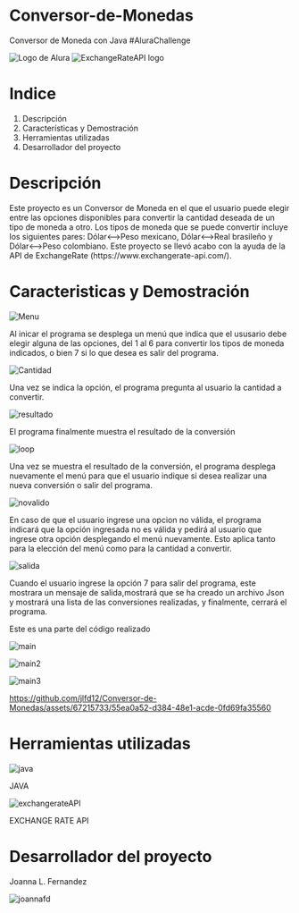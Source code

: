 # Conversor-de-Monedas
Conversor de Moneda con Java #AluraChallenge

![Logo de Alura](https://github.com/jlfd12/Conversor-de-Monedas/assets/67215733/9781ec64-0aac-4605-a1ea-947a25c926fc)
![ExchangeRateAPI logo](https://github.com/jlfd12/Conversor-de-Monedas/assets/67215733/0e6c29d0-ebb6-432d-b4d9-5c04d89b3282)

<h1 font-weight="bold">Indice</h1>
<ol>
  <li>Descripción</li>
  <li>Características y Demostración</li>
  <li>Herramientas utilizadas</li>
  <li>Desarrollador del proyecto</li>
</ol>

<h1 font-weight="bold">Descripción</h1>
Este proyecto es un Conversor de Moneda en el que el usuario puede elegir entre las opciones disponibles para convertir la cantidad deseada de un tipo de moneda a otro. Los tipos de moneda que se puede convertir incluye los siguientes pares: Dólar<-->Peso mexicano, Dólar<-->Real brasileño y Dólar<-->Peso colombiano. Este proyecto se llevó acabo con la ayuda de la API de ExchangeRate (https://www.exchangerate-api.com/).

<h1>Caracteristicas y Demostración</h1>

![Menu](https://github.com/jlfd12/Conversor-de-Monedas/assets/67215733/f1fd10b4-f574-4d6e-b32e-a536b28641be)

<p>Al inicar el programa se desplega un menú que indica que el ususario debe elegir alguna de las opciones, del 1 al 6 para convertir los tipos de moneda indicados, o bien 7 si lo que desea es salir del programa.</p>

![Cantidad](https://github.com/jlfd12/Conversor-de-Monedas/assets/67215733/9d43858d-8a50-4118-a82e-846cefd84d0e)

<p>Una vez se indica la opción, el programa pregunta al usuario la cantidad a convertir.</p>

![resultado](https://github.com/jlfd12/Conversor-de-Monedas/assets/67215733/1d54bc19-6322-4b18-b6eb-e77f9a0bb8bc)

<p>El programa finalmente muestra el resultado de la conversión</p>

![loop](https://github.com/jlfd12/Conversor-de-Monedas/assets/67215733/d916f892-f405-4f85-afeb-f77b95d387c1)

<p>Una vez se muestra el resultado de la conversión, el programa desplega nuevamente el menú para que el usuario indique si desea realizar una nueva conversión o salir del programa.</p>

![novalido](https://github.com/jlfd12/Conversor-de-Monedas/assets/67215733/65aae9b6-c23c-482f-8c2e-807ae339bd1c)

<p>En caso de que el usuario ingrese una opcion no válida, el programa indicará que la opción ingresada no es válida y pedirá al usuario que ingrese otra opción desplegando el menú nuevamente. Esto aplica tanto para la elección del menú como para la cantidad a convertir.</p>

![salida](https://github.com/jlfd12/Conversor-de-Monedas/assets/67215733/5f461beb-bb8a-4026-be03-84659cbf35cd)

<p>Cuando el usuario ingrese la opción 7 para salir del programa, este mostrara un mensaje de salida,mostrará que se ha creado un archivo Json y mostrará una lista de las conversiones realizadas, y finalmente, cerrará el programa.</p>

<p>Este es una parte del código realizado</p>

![main](https://github.com/jlfd12/Conversor-de-Monedas/assets/67215733/7d98e3ce-1c9e-49fc-af81-54fa5cc4816a)

![main2](https://github.com/jlfd12/Conversor-de-Monedas/assets/67215733/6a8f3055-b0d9-4a8e-8537-1350456a3a3a)

![main3](https://github.com/jlfd12/Conversor-de-Monedas/assets/67215733/6c0f073f-9071-4e68-a069-a1e419b3dfbd)


https://github.com/jlfd12/Conversor-de-Monedas/assets/67215733/55ea0a52-d384-48e1-acde-0fd69fa35560


<h1 font-weight="bold">Herramientas utilizadas</h1>

![java](https://github.com/jlfd12/Conversor-de-Monedas/assets/67215733/4437322b-70a5-4c58-8842-99f4284a8fab)

JAVA

![exchangerateAPI](https://github.com/jlfd12/Conversor-de-Monedas/assets/67215733/5876cf64-88e8-4eeb-99f2-018d49485a1f)

EXCHANGE RATE API

<h1 font-weight="bold">Desarrollador del proyecto</h1>

Joanna L. Fernandez

![joannafd](https://github.com/jlfd12/Conversor-de-Monedas/assets/67215733/2d1de9ef-b76b-44a1-ac8c-2f60107de2f7)




